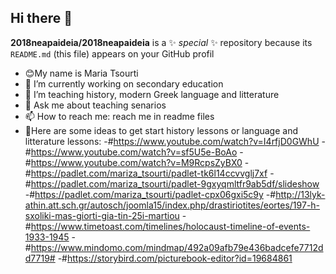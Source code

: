 ## Hi there 👋
**2018neapaideia/2018neapaideia** is a ✨ _special_ ✨ repository because its `README.md` (this file) appears on your GitHub profil
- 😊Μy name is Maria Tsourti
- 🔭 I’m currently working on secondary education
- 🌱 I’m teaching history, modern Greek language and litterature
- 💬 Ask me about teaching senarios
- 📫 How to reach me: reach me in readme files
- 🎇Here are some ideas to get start history lessons or language and litterature lessons: 
-#https://www.youtube.com/watch?v=I4rfjD0GWhU
-#https://www.youtube.com/watch?v=sf5U5e-BoAo
-#https://www.youtube.com/watch?v=M9RcpsZyBX0
-#https://padlet.com/mariza_tsourti/padlet-tk6l14ccvvglj7xf
-#https://padlet.com/mariza_tsourti/padlet-9gxyqmltfr9ab5df/slideshow
-#https://padlet.com/mariza_tsourti/padlet-cpx06gxi5c9y
-#http://13lyk-athin.att.sch.gr/autosch/joomla15/index.php/drastiriotites/eortes/197-h-sxoliki-mas-giorti-gia-tin-25i-martiou
-#https://www.timetoast.com/timelines/holocaust-timeline-of-events-1933-1945
-#https://www.mindomo.com/mindmap/492a09afb79e436badcefe7712dd7719#
-#https://storybird.com/picturebook-editor?id=19684861
